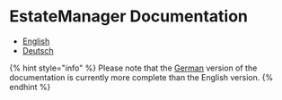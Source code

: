 # EstateManager Documentation

* [English](installation.md)
* [Deutsch](installation.md)

{% hint style="info" %}
Please note that the [German](https://docs.contao-estatemanager.com/v/deutsch/) version of the documentation is currently more complete than the English version.
{% endhint %}



